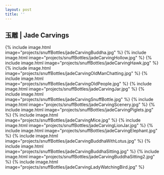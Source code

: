 ```yaml
---
layout: post
title: ''
---
```


## 玉雕 | Jade Carvings
{% include image.html image="projects/snuffBottles/jadeCarvingBuddha.jpg" %}
{% include image.html image="projects/snuffBottles/jadeCarvingHollow.jpg" %}
{% include image.html image="projects/snuffBottles/jadeCarvingHawk.jpg" %}
{% include image.html image="projects/snuffBottles/jadeCarvingOldManChatting.jpg" %}
{% include image.html image="projects/snuffBottles/jadeCarvingOldPeople.jpg" %}
{% include image.html image="projects/snuffBottles/jadeCarvingJar.jpg" %}
{% include image.html image="projects/snuffBottles/jadeCarvingSnuffBottle.jpg" %}
{% include image.html image="projects/snuffBottles/jadeCarvingScenery.jpg" %}
{% include image.html image="projects/snuffBottles/jadeCarvingPiglets.jpg" %}
{% include image.html image="projects/snuffBottles/jadeCarvingMice.jpg" %}
{% include image.html image="projects/snuffBottles/jadeCarvingLionJar.jpg" %}
{% include image.html image="projects/snuffBottles/jadeCarvingElephant.jpg" %}
{% include image.html image="projects/snuffBottles/jadeCarvingBuddhaWithLotus.jpg" %}
{% include image.html image="projects/snuffBottles/jadeCarvingBuddhaSitting.jpg" %}
{% include image.html image="projects/snuffBottles/jadeCarvingBuddhaSitting2.jpg" %}
{% include image.html image="projects/snuffBottles/jadeCarvingLadyWatchingBird.jpg" %}
